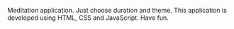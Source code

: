 Meditation application. Just choose duration and theme.
This application is developed using HTML, CSS and JavaScript. Have fun.
